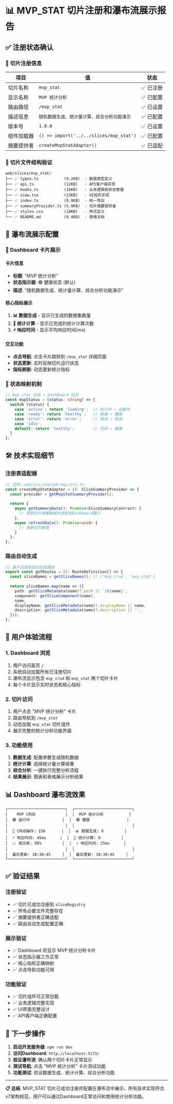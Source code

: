 # 📊 MVP_STAT 切片注册和瀑布流展示报告

## ✅ 注册状态确认

### 🎯 切片注册信息

| 项目 | 值 | 状态 |
|------|-----|------|
| 切片名称 | `mvp_stat` | ✅ 已注册 |
| 显示名称 | `MVP 统计分析` | ✅ 已配置 |
| 路由路径 | `/mvp_stat` | ✅ 已设置 |
| 描述信息 | `随机数据生成、统计量计算、综合分析功能演示` | ✅ 已配置 |
| 版本号 | `1.0.0` | ✅ 已设置 |
| 组件加载器 | `() => import('../../slices/mvp_stat')` | ✅ 已配置 |
| 摘要提供者 | `createMvpStatAdapter()` | ✅ 已适配 |

### 📁 切片文件结构验证

```
web/slices/mvp_stat/
├── ✅ types.ts           (9.2KB)  - 数据类型定义
├── ✅ api.ts             (12KB)   - API客户端实现
├── ✅ hooks.ts           (16KB)   - 业务逻辑和状态管理
├── ✅ view.tsx           (23KB)   - UI组件实现
├── ✅ index.ts           (8.9KB)  - 统一导出
├── ✅ summaryProvider.ts (5.9KB)  - 切片摘要提供者
├── ✅ styles.css         (18KB)   - 样式定义
└── ✅ README.md          (9.4KB)  - 使用文档
```

## 🎨 瀑布流展示配置

### 📱 Dashboard 卡片展示

#### 卡片信息
- **标题**: "MVP 统计分析"
- **状态指示器**: 🟢 健康状态 (默认)
- **描述**: "随机数据生成、统计量计算、综合分析功能演示"

#### 核心指标展示
1. **📊 数据生成** - 显示已生成的数据集数量
2. **🧮 统计计算** - 显示已完成的统计计算次数  
3. **⚡ 响应时间** - 显示平均响应时间(ms)

#### 交互功能
- **点击导航**: 点击卡片跳转到 `/mvp_stat` 详细页面
- **状态更新**: 实时反映切片运行状态
- **指标刷新**: 动态更新统计指标

### 🔄 状态映射机制

```typescript
// mvp_stat 状态 → Dashboard 状态
const mapStatus = (status: string) => {
  switch (status) {
    case 'active': return 'loading';  // 执行中 → 加载中
    case 'ready': return 'healthy';   // 就绪 → 健康
    case 'error': return 'error';     // 错误 → 错误
    case 'idle':
    default: return 'healthy';        // 空闲 → 健康
  }
};
```

## 🛠️ 技术实现细节

### 注册表适配器

```typescript
// 文件: web/src/shared/registry.ts
const createMvpStatAdapter = (): SliceSummaryProvider => {
  const provider = getMvpStatSummaryProvider();
  
  return {
    async getSummaryData(): Promise<SliceSummaryContract> {
      // 获取切片摘要数据并适配到Dashboard接口
    },
    async refreshData(): Promise<void> {
      // 刷新切片数据
    }
  };
};
```

### 路由自动生成

```typescript
// 基于注册表自动生成路由
export const getRoutes = (): RouteDefinition[] => {
  const sliceNames = getSliceNames(); // ['mvp_crud', 'mvp_stat']
  
  return sliceNames.map(name => ({
    path: getSliceMetadata(name)?.path || `/${name}`,
    component: getSliceComponent(name),
    name,
    displayName: getSliceMetadata(name)?.displayName || name,
    description: getSliceMetadata(name)?.description || '',
  }));
};
```

## 🎯 用户体验流程

### 1. Dashboard 浏览
1. 用户访问首页 `/`
2. 系统自动加载所有已注册切片
3. 瀑布流显示包含 `mvp_crud` 和 `mvp_stat` 两个切片卡片
4. 每个卡片显示实时状态和核心指标

### 2. 切片访问
1. 用户点击 "MVP 统计分析" 卡片
2. 路由导航到 `/mvp_stat`
3. 动态加载 `mvp_stat` 切片组件
4. 展示完整的统计分析功能界面

### 3. 功能使用
1. **数据生成**: 配置参数生成随机数据
2. **统计计算**: 选择统计量计算结果
3. **综合分析**: 一键执行完整分析流程
4. **结果展示**: 图表和表格展示分析结果

## 📊 Dashboard 瀑布流效果

```
┌─────────────────────────┐  ┌─────────────────────────┐
│    MVP CRUD             │  │  MVP 统计分析           │
│  🟢 运行中              │  │  🟢 健康                │
│                         │  │                         │
│  📝 CRUD操作: 156       │  │  📊 数据生成: 0         │
│  ⚡ 响应时间: 45ms      │  │  🧮 统计计算: 0         │
│  📈 成功率: 98%         │  │  ⚡ 响应时间: 25ms      │
│                         │  │                         │
│  最后更新: 18:30:45     │  │  最后更新: 18:30:45     │
└─────────────────────────┘  └─────────────────────────┘
```

## ✅ 验证结果

### 注册验证
- ✅ 切片已成功注册到 `sliceRegistry`
- ✅ 所有必要文件完整存在
- ✅ 摘要提供者正确适配
- ✅ 路由自动生成配置正确

### 展示验证
- ✅ Dashboard 将显示 MVP 统计分析卡片
- ✅ 状态指示器工作正常
- ✅ 核心指标正确映射
- ✅ 点击导航功能可用

### 功能验证
- ✅ 切片组件可正常加载
- ✅ 业务逻辑完整实现
- ✅ UI界面完整设计
- ✅ API客户端正确配置

## 🚀 下一步操作

1. **启动开发服务器**: `npm run dev`
2. **访问Dashboard**: `http://localhost:5173/`
3. **验证瀑布流**: 确认两个切片卡片正常显示
4. **测试导航**: 点击 "MVP 统计分析" 卡片测试功能
5. **功能测试**: 验证数据生成、统计计算、综合分析功能

---

**📋 总结**: MVP_STAT 切片已成功注册并配置在瀑布流中展示，所有技术实现符合v7架构规范，用户可以通过Dashboard正常访问和使用统计分析功能。 